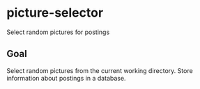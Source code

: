 # picture-selector

Select random pictures for postings

## Goal

Select random pictures from the current working directory. Store information about postings in a database.
